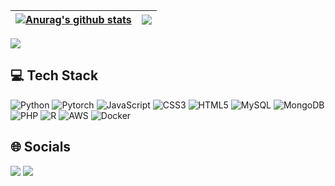 | <a href="https://github.com/hi-im67xuanOuO"><img align="center" src="https://github-readme-stats.anuraghazra1.vercel.app/api?username=hi-im67xuanOuO&show_icons=true&include_all_commits=true&theme=buefy&hide_border=true" alt="Anurag's github stats" /></a>  |  <a href="[https://github.com/anuraghazra/github-readme-stats](https://github.com/hi-im67xuanOuO)"><img align="center" src="https://github-readme-stats.anuraghazra1.vercel.app/api/top-langs/?username=hi-im67xuanOuO&layout=compact&theme=buefy&hide_border=true" /></a> |
| ------------- | ------------- |
<a href="https://visitcount.itsvg.in">
  <img src="https://visitcount.itsvg.in/api?id=hi-im67xuanOuO&label=Profile%20Views&color=0&icon=1&pretty=false" />
</a>
        
## 💻 Tech Stack
![Python](https://img.shields.io/badge/python-3670A0?style=for-the-badge&logo=python&logoColor=ffdd54) 
![Pytorch](https://img.shields.io/badge/Pytorch-14354C?style=for-the-badge&logo=python&logoColor=white) 
![JavaScript](https://img.shields.io/badge/javascript-%23323330.svg?style=for-the-badge&logo=javascript&logoColor=%23F7DF1E) 
![CSS3](https://img.shields.io/badge/css3-%231572B6.svg?style=for-the-badge&logo=css3&logoColor=white) 
![HTML5](https://img.shields.io/badge/html5-%23E34F26.svg?style=for-the-badge&logo=html5&logoColor=white) 
![MySQL](https://img.shields.io/badge/mysql-%2300f.svg?style=for-the-badge&logo=mysql&logoColor=white) 
![MongoDB](https://img.shields.io/badge/MongoDB-%234ea94b.svg?style=for-the-badge&logo=mongodb&logoColor=white)
![PHP](https://img.shields.io/badge/PHP-777BB4?style=for-the-badge&logo=php&logoColor=white) 
![R](https://img.shields.io/badge/R-276DC3?style=for-the-badge&logo=r&logoColor=white) 
![AWS](https://img.shields.io/badge/Amazon_AWS-232F3E?style=for-the-badge&logo=amazon-aws&logoColor=white) 
![Docker](https://img.shields.io/badge/docker-%230db7ed.svg?style=for-the-badge&logo=docker&logoColor=white) 

<!--
![Django](https://img.shields.io/badge/Django-092E20?style=for-the-badge&logo=django&logoColor=white) 
![Heroku](https://img.shields.io/badge/Heroku-430098?style=for-the-badge&logo=heroku&logoColor=white) 
![FastAPI](https://img.shields.io/badge/FastAPI-005571?style=for-the-badge&logo=fastapi) 
![NodeJS](https://img.shields.io/badge/node.js-6DA55F?style=for-the-badge&logo=node.js&logoColor=white) 
![TypeScript](https://img.shields.io/badge/typescript-%23007ACC.svg?style=for-the-badge&logo=typescript&logoColor=white) 
![Postgres](https://img.shields.io/badge/postgres-%23316192.svg?style=for-the-badge&logo=postgresql&logoColor=white) 
![Kubernetes](https://img.shields.io/badge/kubernetes-%23326ce5.svg?style=for-the-badge&logo=kubernetes&logoColor=white)
-->



## 🌐 Socials

<div> 
  <a href = "mailto:67xuan1379@gmail.com"><img src="https://img.shields.io/badge/Gmail-D14836?style=for-the-badge&logo=gmail&logoColor=white" target="_blank"></a>
  <a href="https://www.linkedin.com/in/chinghsuan-liu-99047b266/" target="_blank"><img src="https://img.shields.io/badge/-LinkedIn-%230077B5?style=for-the-badge&logo=linkedin&logoColor=white" target="_blank"></a>
</div>
<!-- https://img.shields.io/badge/Medium-12100E?style=for-the-badge&logo=medium&logoColor=white -->
<!-- https://img.shields.io/badge/YouTube-FF0000?style=for-the-badge&logo=youtube&logoColor=white -->
   


<!--
### Hi there 👋

**hi-im67xuanOuO/hi-im67xuanOuO** is a ✨ _special_ ✨ repository because its `README.md` (this file) appears on your GitHub profile.

Here are some ideas to get you started:

- 🔭 I’m currently working on ...
- 🌱 I’m currently learning ...
- 👯 I’m looking to collaborate on ...
- 🤔 I’m looking for help with ...
- 💬 Ask me about ...
- 📫 How to reach me: ...
- 😄 Pronouns: ...
- ⚡ Fun fact: ...


<p><img align="left" src="https://github-readme-stats.vercel.app/api/top-langs?username=hi-im67xuanouo&show_icons=true&locale=en&layout=compact" alt="hi-im67xuanouo" /></p>

<p>&nbsp;<img align="center" src="https://github-readme-stats.vercel.app/api?username=hi-im67xuanouo&show_icons=true&include_all_commits=true&locale=en" alt="hi-im67xuanouo" /></p>

<p><img align="center" src="https://github-readme-streak-stats.herokuapp.com/?user=hi-im67xuanouo&" alt="hi-im67xuanouo" /></p>

-->
